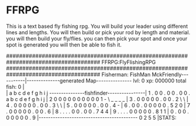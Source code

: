 # FFRPG

This is a text based fly fishing rpg.  You will build your leader using different lines and lengths.  You will then build or pick your rod by length and material.  you will then build your fly/flies.  you can then pick your spot and once your spot is generated you will then be able to fish it.  


#####################################################################################
                                FFRPG:FlyFlishingRPG
#####################################################################################
Fisherman: FishMan MckFriendly-----------|--------------generated Map---------------
lvl: 0 xp: 000000 total fish: 0          |       
                                         |       a  b  c  d  e  f  g  h  i  j
---------------fishfinder----------------|     1 .  0  0  .  0  0  .  0  0  .
   a  b  c  d  e  f  g  h  i  j          |     2 0  0  0  0  0  0  0  0  0  0
1  -  \              _  _  _  _          |     3 .  0  0  0  0  0  .  0  0  .
2        \          \                    |     4 .  0  0  0  0  0  .  0  0  .
3           \     \                      |     5 .  0  0  0  0  0  .  0  0  .
4              -                         |     6 .  0  0  .  0  0  0  0  0  .
5     2                0                 |     7 .  0  0  0  0  0  .  0  0  .
6                                        |     8 .  .  .  .  0  0  .  0  0  .
7            4    4                      |     9 .  .  .  .  0  0  0  0  0  .
8     1          1                       |     0 .  0  0  .  0  0  0  0  0  .
9                                        |------------------------------------------ 
0  2                        5 5          |STATS: